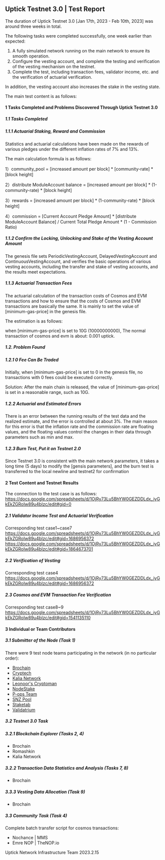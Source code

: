 ##  Uptick Testnet 3.0 | Test Report

The duration of Uptick Testnet 3.0 [Jan 17th, 2023 - Feb 10th, 2023] was around three weeks in total.

The following tasks were completed successfully, one week earlier than expected:

1. A fully simulated network running on the main network to ensure its smooth operation.
2. Configure the vesting account, and complete the testing and verification of the vesting mechanism on the testnet.
3. Complete the test, including transaction fees, validator income, etc. and the verification of actuarial verification.

In addition, the vesting account also increases the stake in the vesting state.

The main test content is as follows:

#### 1 Tasks Completed and Problems Discovered Through Uptick Testnet 3.0

##### 1.1 Tasks Completed

##### 1.1.1 Actuarial Staking, Reward and Commission
Statistics and actuarial calculations have been made on the rewards of various pledges under the different inflation rates of 7% and 13%.

The main calculation formula is as follows:

1）community_pool = [increased amount per block] * [community-rate] * [block height]
   
2）distribute ModuleAccount balance = [increased amount per block] * (1-community-rate) * [block height]
   
3）rewards = [increased amount per block] * (1-community-rate) * [block height]
   
4）commission = [Current Account Pledge Amount] * [distribute ModuleAccount Balance] / Current Total Pledge Amount * (1 - Commission Ratio)

##### 1.1.2 Confirm the Locking, Unlocking and Stake of the Vesting Account Amount

The genesis file sets PeriodicVestingAccount, DelayedVestingAccount and ContinuousVestingAccount, and verifies the basic operations of various vesting accounts, including the transfer and stake of vesting accounts, and the results meet expectations.

#####   1.1.3 Actuarial Transaction Fees
The actuarial calculation of the transaction costs of Cosmos and EVM transactions and how to ensure that the costs of Cosmos and EVM transactions are basically the same. It is mainly to set the value of [minimum-gas-price] in the genesis file.

The estimation is as follows:

when [minimum-gas-price] is set to 10G (10000000000),
The normal transaction of cosmos and evm is about: 0.001 uptick.

#####   1.2. Problem Found

#####   1.2.1 0 Fee Can Be Traded
Initially, when [minimum-gas-price] is set to 0 in the genesis file, no transactions with 0 fees could be executed correctly.

Solution: After the main chain is released, the value of [minimum-gas-price] is set in a reasonable range, such as 10G.

#####   1.2.2 Actuarial and Estimated Errors
There is an error between the running results of the test data and the realized estimate, and the error is controlled at about 3%. The main reason for this error is that the inflation rate and the commission rate are floating values, and the floating values ​​control the changes in their data through parameters such as min and max.

#####   1.2.3 Burn Test, Put it on Testnet 2.0
Since Testnet 3.0 is consistent with the main network parameters, it takes a long time  (5 days) to modify the [gensis parameters], and the burn test is transferred to the local newline and testnet2 for confirmation

####   2 Test Content and Testnet Results

The connection to the test case is as follows:
https://docs.google.com/spreadsheets/d/1OjRy73Lu5BhYW0GEZDDLdx_jyGkEkZGRoIw89u4bIzc/edit#gid=0

#####   2.1 Validator Income Test and Actuarial Verification
Corresponding test case1~case7
https://docs.google.com/spreadsheets/d/1OjRy73Lu5BhYW0GEZDDLdx_jyGkEkZGRoIw89u4bIzc/edit#gid=1686956372
https://docs.google.com/spreadsheets/d/1OjRy73Lu5BhYW0GEZDDLdx_jyGkEkZGRoIw89u4bIzc/edit#gid=1864673701

#####   2.2 Verification of Vesting
Corresponding test case4
https://docs.google.com/spreadsheets/d/1OjRy73Lu5BhYW0GEZDDLdx_jyGkEkZGRoIw89u4bIzc/edit#gid=1686956372

#####   2.3 Cosmos and EVM Transaction Fee Verification
Corresponding test case8~9
https://docs.google.com/spreadsheets/d/1OjRy73Lu5BhYW0GEZDDLdx_jyGkEkZGRoIw89u4bIzc/edit#gid=1541135110

####    3 Individual or Team Contributors

#####   3.1 Submitter of the Node (Task 1)

There were 9 test node teams participating in the network (in no particular order):

- [Brochain](https://brocha.in)
- [Cryptech](https://cryptech.com.ua)
- [Kalia Network](https://kalia.network)
- [Leonoor's Cryptoman](https://t.me/LC_Announcements)
- [NodeStake](https://nodestake.top)
- [P-ops Team](https://www.pops.one)
- [SNZ Pool](https://snzholding.com)
- [Staketab](https://staketab.com)
- [Validatrium](https://validatrium.com/)

#####   3.2 Testnet 3.0 Task

##### 3.2.1 Blockchain Explorer (Tasks 2, 4)
- Brochain
- Romashkin
- Kalia Network

#####   3.2.2 Transaction Data Statistics and Analysis (Tasks 7, 8)
- Brochain

#####   3.3.3 Vesting Data Allocation (Task 9)
- Brochain

#####   3.3 Community Task (Task 4)
Complete batch transfer script for cosmos transactions:
- Nochance | MMS
- Emre NOP | TheNOP.io

Uptick Network Infrastructure Team
2023.2.15